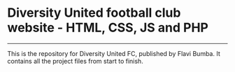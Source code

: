 # Diversity United football club website - HTML, CSS, JS and PHP
---
This is the repository for Diversity United FC, published by Flavi Bumba.
It contains all the project files from start to finish.

